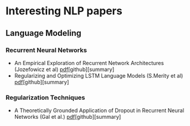 # Interesting NLP papers  
## Language Modeling
### Recurrent Neural Networks
- An Empirical Exploration of Recurrent Network Architectures (Jozefowicz et al) [pdf](http://proceedings.mlr.press/v37/jozefowicz15.pdf)[github][summary]
- Regularizing and Optimizing LSTM Language Models (S.Merity et al) [pdf](https://arxiv.org/pdf/1708.02182.pdf)[github][summary]

### Regularization Techniques
- A Theoretically Grounded Application of Dropout in Recurrent Neural Networks (Gal et al.) [pdf](https://arxiv.org/pdf/1512.05287.pdf)[github][summary]


